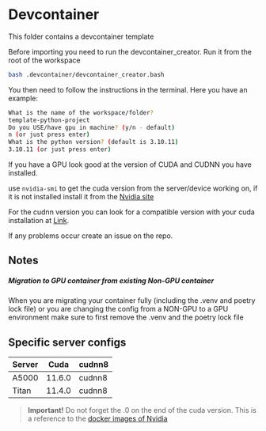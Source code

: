 # Devcontainer

This folder contains a devcontainer template

Before importing you need to run the devcontainer_creator. Run it from the root of the workspace

```bash
bash .devcontainer/devcontainer_creator.bash
```

You then need to follow the instructions in the terminal. Here you have an example:

```bash
What is the name of the workspace/folder?
template-python-project
Do you USE/have gpu in machine? (y/n - default)
n (or just press enter)
What is the python version? (default is 3.10.11)
3.10.11 (or just press enter)
```

If you have a GPU look good at the version of CUDA and CUDNN you have installed.

use `nvidia-smi` to get the cuda version from the server/device working on, if it is not installed install it from the [Nvidia site](https://developer.nvidia.com/cuda-downloads)

For the cudnn version you can look for a compatible version with your cuda installation at [Link](https://developer.nvidia.com/rdp/cudnn-archiv).

If any problems occur create an issue on the repo.

## Notes

##### Migration to GPU container from existing Non-GPU container

When you are migrating your container fully (including the .venv and poetry lock file) or you are changing the config from a NON-GPU to a GPU environment make sure to first remove the .venv and the poetry lock file

## Specific server configs

| Server | Cuda   | cudnn8 |
| ------ | ------ | ------ |
| A5000  | 11.6.0 | cudnn8 |
| Titan  | 11.4.0 | cudnn8 |

> **Important!** Do not forget the .0 on the end of the cuda version. This is a reference to the [docker images of Nvidia](https://hub.docker.com/r/nvidia/cuda/tags)

